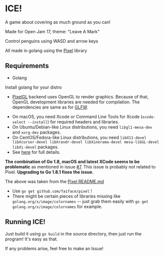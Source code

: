 # ICE!

A game about covering as much ground as you can!

Made for Open Jam 17, theme: "Leave A Mark"

Control penguins using WASD and arrow keys

All made in golang using the [Pixel](https://www.github.com/faiface/pixel) library

## Requirements

* Golang

Install golang for your distro

* [PixelGL](https://godoc.org/github.com/faiface/pixel/pixelgl) backend uses OpenGL to render
graphics. Because of that, OpenGL development libraries are needed for compilation. The dependencies
are same as for [GLFW](https://github.com/go-gl/glfw).

- On macOS, you need Xcode or Command Line Tools for Xcode (`xcode-select --install`) for required
  headers and libraries.
- On Ubuntu/Debian-like Linux distributions, you need `libgl1-mesa-dev` and `xorg-dev` packages.
- On CentOS/Fedora-like Linux distributions, you need `libX11-devel libXcursor-devel libXrandr-devel
  libXinerama-devel mesa-libGL-devel libXi-devel` packages.
- See [here](http://www.glfw.org/docs/latest/compile.html#compile_deps) for full details.

**The combination of Go 1.8, macOS and latest XCode seems to be problematic** as mentioned in issue
[#7](https://github.com/faiface/pixel/issues/7). This issue is probably not related to Pixel.
**Upgrading to Go 1.8.1 fixes the issue.**

The above was taken from the [Pixel README.md](https://github.com/faiface/pixel/blob/master/README.md)

* Use `go get github.com/faiface/pixel` !
* There might be certain pieces of libraries missing like `golang.org/x/image/colornames` -- just
  grab them easily with `go get golang.org/x/image/colornames` for example.

## Running ICE!

Just build it using `go build` in the source directory, then just run the program! It's easy as
that.

If any problems arise, feel free to make an Issue!

